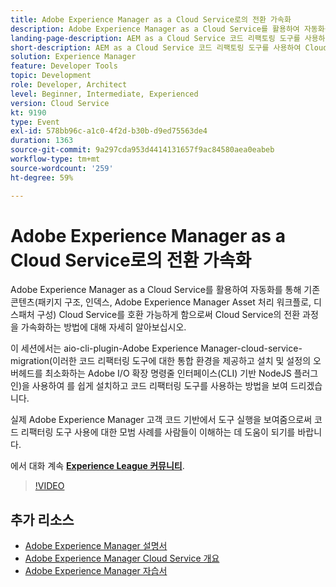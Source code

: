 ```yaml
---
title: Adobe Experience Manager as a Cloud Service로의 전환 가속화
description: Adobe Experience Manager as a Cloud Service를 활용하여 자동화를 통해 기존 콘텐츠(패키지 구조, 인덱스, Adobe Experience Manager Asset 처리 워크플로, 디스패처 구성) Cloud Service를 호환 가능하게 함으로써 Cloud Service의 전환 과정을 가속화하는 방법에 대해 자세히 알아보십시오.
landing-page-description: AEM as a Cloud Service 코드 리팩토링 도구를 사용하여 Cloud Service로의 전환을 가속화하십시오.
short-description: AEM as a Cloud Service 코드 리팩토링 도구를 사용하여 Cloud Service로의 전환을 가속화하십시오.
solution: Experience Manager
feature: Developer Tools
topic: Development
role: Developer, Architect
level: Beginner, Intermediate, Experienced
version: Cloud Service
kt: 9190
type: Event
exl-id: 578bb96c-a1c0-4f2d-b30b-d9ed75563de4
duration: 1363
source-git-commit: 9a297cda953d4414131657f9ac84580aea0eabeb
workflow-type: tm+mt
source-wordcount: '259'
ht-degree: 59%

---
```


# Adobe Experience Manager as a Cloud Service로의 전환 가속화

Adobe Experience Manager as a Cloud Service를 활용하여 자동화를 통해 기존 콘텐츠(패키지 구조, 인덱스, Adobe Experience Manager Asset 처리 워크플로, 디스패처 구성) Cloud Service를 호환 가능하게 함으로써 Cloud Service의 전환 과정을 가속화하는 방법에 대해 자세히 알아보십시오.

이 세션에서는 aio-cli-plugin-Adobe Experience Manager-cloud-service-migration(이러한 코드 리팩터링 도구에 대한 통합 환경을 제공하고 설치 및 설정의 오버헤드를 최소화하는 Adobe I/O 확장 명령줄 인터페이스(CLI) 기반 NodeJS 플러그인)을 사용하여 를 쉽게 설치하고 코드 리팩터링 도구를 사용하는 방법을 보여 드리겠습니다.

실제 Adobe Experience Manager 고객 코드 기반에서 도구 실행을 보여줌으로써 코드 리팩터링 도구 사용에 대한 모범 사례를 사람들이 이해하는 데 도움이 되기를 바랍니다.

에서 대화 계속 **[Experience League 커뮤니티](https://adobe.ly/3ETr7FI)**.

>[!VIDEO](https://video.tv.adobe.com/v/338036/?quality=12&learn=on&hidetitle=true)

## 추가 리소스

- [Adobe Experience Manager 설명서](https://experienceleague.adobe.com/docs/experience-manager-cloud-service.html?lang=ko-KR)
- [Adobe Experience Manager Cloud Service 개요](https://experienceleague.adobe.com/docs/experience-manager-cloud-service/overview/home.html)
- [Adobe Experience Manager 자습서](https://experienceleague.adobe.com/docs/experience-manager-tutorials.html)
